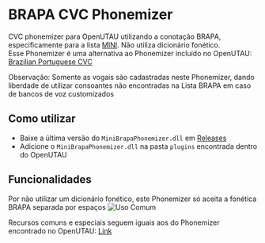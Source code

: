 # BRAPA CVC Phonemizer
CVC phonemizer para OpenUTAU utilizando a conotação BRAPA, especificamente para a lista [MINI](https://github.com/Team-BRAPA/CVC-MINI-BRAPA-reclist-tools/tree/main). Não utiliza dicionário fonético.<br/>
Esse Phonemizer é uma alternativa ao Phonemizer incluído no OpenUTAU: [Brazilian Portuguese CVC](https://github.com/stakira/OpenUtau/wiki/Phonemizers#pt-br-cvc-brazilian-portuguese-cvc)

Observação: Somente as vogais são cadastradas neste Phonemizer, dando liberdade de utilizar consoantes não encontradas na Lista BRAPA em caso de bancos de voz customizados


## Como utilizar
- Baixe a última versão do `MiniBrapaPhonemizer.dll` em [Releases](https://github.com/abnormalisotope/MINI-BRAPA-CVC-Phonemizer/releases)<br/>
- Adicione o `MiniBrapaPhonemizer.dll` na pasta `plugins` encontrada dentro do OpenUTAU


## Funcionalidades
Por não utilizar um dicionário fonético, este Phonemizer só aceita a fonética BRAPA separada por espaços
![Uso Comum](https://i.imgur.com/XhzminV.png)

Recursos comuns e especiais seguem iguais aos do Phonemizer encontrado no OpenUTAU: [Link](https://github.com/stakira/OpenUtau/wiki/Phonemizers#common-feature)
